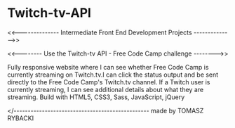 # Twitch-tv-API
<<-------------- Intermediate Front End Development Projects -------------->>

<<-------- Use the Twitch-tv API - Free Code Camp challenge -------->>

Fully responsive website where I can see whether Free Code Camp is currently
streaming on Twitch.tv.I can click the status output and be sent directly to the
Free Code Camp's Twitch.tv channel. If a Twitch user is currently streaming,
I can see additional details about what they are streaming.
Build with HTML5, CSS3, Sass, JavaScript, jQuery

</------------------------------------------------ made by TOMASZ RYBACKI
